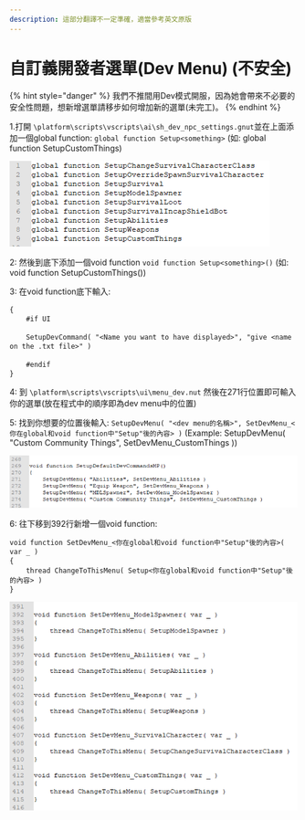 ```yaml
---
description: 這部分翻譯不一定準確，適當參考英文原版
---
```


# 自訂義開發者選單\(Dev Menu\) \(不安全\)

{% hint style="danger" %}
我們不推間用Dev模式開服，因為她會帶來不必要的安全性問題，想新增選單請移步如何增加新的選單\(未完工\)。
{% endhint %}

1.打開 `\platform\scripts\vscripts\ai\sh_dev_npc_settings.gnut`並在上面添加一個global function: `global function Setup<something>` \(如: global function SetupCustomThings\)

![](../.gitbook/assets/image%20%282%29.png)

  
2: 然後到底下添加一個void function `void function Setup<something>()` \(如: void function SetupCustomThings\(\)\)

3: 在void function底下輸入:

```text
{
    #if UI

    SetupDevCommand( "<Name you want to have displayed>", "give <name on the .txt file>" )

    #endif
}
```

4: 到 `\platform\scripts\vscripts\ui\menu_dev.nut` 然後在271行位置即可輸入你的選單\(放在程式中的順序即為dev menu中的位置\)

5: 找到你想要的位置後輸入: `SetupDevMenu( "<dev menu的名稱>", SetDevMenu_<你在global和void function中"Setup"後的內容> )` \(Example: SetupDevMenu\( "Custom Community Things", SetDevMenu\_CustomThings \)\)

![](../.gitbook/assets/image%20%281%29.png)

6: 往下移到392行新增一個void function:

```text
void function SetDevMenu_<你在global和void function中"Setup"後的內容>( var _ )
{
    thread ChangeToThisMenu( Setup<你在global和void function中"Setup"後的內容> )
}
```

![](../.gitbook/assets/image.png)

